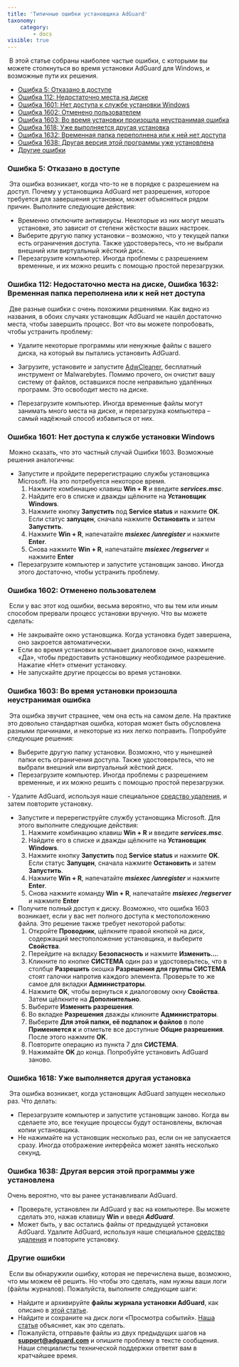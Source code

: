 ```yaml
---
title: 'Типичные ошибки установщика AdGuard'
taxonomy:
    category:
        - docs
visible: true
---
```

​
В этой статье собраны наиболее частые ошибки, с которыми вы можете столкнуться во время установки AdGuard для Windows, и возможные пути их решения.
​
* [Ошибка 5: Отказано в доступе](#error-5)
* [Ошибка 112: Недостаточно места на диске](#error-112)
* [Ошибка 1601: Нет доступа к службе установки Windows](#error-1601)
* [Ошибка 1602: Отменено пользователем](#error-1602)
* [Ошибка 1603: Во время установки произошла неустранимая ошибка](#error-1603)
* [Ошибка 1618: Уже выполняется другая установка](#error-1618)
* [Ошибка 1632: Временная папка переполнена или к ней нет доступа](#error-1632)
* [Ошибка 1638: Другая версия этой программы уже установлена](#error-1638)
* [Другие ошибки](#other)
 
<a id="error-5"></a>
### Ошибка 5: Отказано в доступе
​
Эта ошибка возникает, когда что-то не в порядке с разрешением на доступ. Почему у установщика AdGuard нет разрешения, которое требуется для завершения установки, может объясняться рядом причин. Выполните следующие действия:
​
- Временно отключите антивирусы. Некоторые из них могут мешать установке, это зависит от степени жёсткости ваших настроек.
​
- Выберите другую папку установки – возможно, что у текущей папки есть ограничения доступа. Также удостоверьтесь, что не выбрали внешний или виртуальный жёсткий диск.
​
- Перезагрузите компьютер. Иногда проблемы с разрешением временные, и их можно решить с помощью простой перезагрузки.
​
<a id="error-112"></a>
<a id="error-1632"></a>
### Ошибка 112: Недостаточно места на диске, Ошибка 1632: Временная папка переполнена или к ней нет доступа
​
Две разные ошибки с очень похожими решениями. Как видно из названия, в обоих случаях установщик AdGuard не нашёл достаточно места, чтобы завершить процесс. Вот что вы можете попробовать, чтобы устранить проблему:
​
- Удалите некоторые программы или ненужные файлы с вашего диска, на который вы пытались установить AdGuard.
 
- Загрузите, установите и запустите [AdwCleaner](http://www.bleepingcomputer.com/download/adwcleaner/), бесплатный инструмент от Malwarebytes. Помимо прочего, он очистит вашу систему от файлов, оставшихся после неправильно удалённых программ. Это освободит место на диске.
​
- Перезагрузите компьютер. Иногда временные файлы могут занимать много места на диске, и перезагрузка компьютера – самый надёжный способ избавиться от них.
​
<a id="error-1601"></a>
### Ошибка 1601: Нет доступа к службе установки Windows
​
Можно сказать, что это частный случай Ошибки 1603. Возможные решения аналогичны:
​
- Запустите и пройдите перерегистрацию службы установщика Microsoft. На это потребуется некоторое время.
​
   1) Нажмите комбинацию клавиш **Win + R** и введите ***services.msc***.
   2) Найдите его в списке и дважды щёлкните на **Установщик Windows**.
   3) Нажмите кнопку **Запустить** под **Service status** и нажмите **OK**. Если статус **запущен**, сначала нажмите **Остановить** и затем **Запустить**.
   4) Нажмите **Win + R**, напечатайте ***msiexec /unregister*** и нажмите **Enter**.
   5) Снова нажмите **Win + R**, напечатайте ***msiexec /regserver*** и нажмите **Enter**
​
- Перезагрузите компьютер и запустите установщик заново. Иногда этого достаточно, чтобы устранить проблему.

<a id="error-1602"></a>
### Ошибка 1602: Отменено пользователем
​
Если у вас этот код ошибки, весьма вероятно, что вы тем или иным способом прервали процесс установки вручную. Что вы можете сделать:
​
- Не закрывайте окно установщика. Когда установка будет завершена, оно закроется автоматически.
​
- Если во время установки всплывает диалоговое окно, нажмите «Да», чтобы предоставить установщику необходимое разрешение. Нажатие «Нет» отменит установку.
​
- Не запускайте другие процессы во время установки.
​
<a id="error-1603"></a>
### Ошибка 1603: Во время установки произошла неустранимая ошибка
​
Эта ошибка звучит страшнее, чем она есть на самом деле. На практике это довольно стандартная ошибка, которая может быть обусловлена разными причинами, и некоторые из них легко поправить. Попробуйте следующие решения:
​
- Выберите другую папку установки. Возможно, что у нынешней папки есть ограничения доступа. Также удостоверьтесь, что не выбрали внешний или виртуальный жёсткий диск.
​
- Перезагрузите компьютер. Иногда проблемы с разрешением временные, и их можно решить с помощью простой перезагрузки.

​- Удалите AdGuard, используя наше специальное [средство удаления](https://kb.adguard.com/ru/windows/installation#%D0%BF%D1%80%D0%BE%D0%B4%D0%B2%D0%B8%D0%BD%D1%83%D1%82%D0%BE%D0%B5-%D1%83%D0%B4%D0%B0%D0%BB%D0%B5%D0%BD%D0%B8%D0%B5), и затем повторите установку.
​
- Запустите и перерегиструйте службу установщика Microsoft. Для этого выполните следующие действия:
​
   1) Нажмите комбинацию клавиш **Win + R** и введите ***services.msc***.
   2) Найдите его в списке и дважды щёлкните на **Установщик Windows**.
   3) Нажмите кнопку **Запустить** под **Service status** и нажмите **OK**. Если статус **Запущен**, сначала нажмите **Остановить** и затем **Запустить**.
   4) Нажмите **Win + R**, напечатайте ***msiexec /unregister*** и нажмите **Enter**.
   5) Снова нажмите команду **Win + R**, напечатайте ***msiexec /regserver*** и нажмите **Enter**
​
- Получите полный доступ к диску. Возможно, что ошибка 1603 возникает, если у вас нет полного доступа к местоположению файла. Это решение также требует некоторой работы:
​
   1) Откройте **Проводник**, щёлкните правой кнопкой на диск, содержащий местоположение установщика, и выберите **Свойства**.
   2) Перейдите на вкладку **Безопасность** и нажмите **Изменить...**.
   3) Кликните по кнопке **СИСТЕМА** один раз и удостоверьтесь, что в столбце **Разрешить** окошка **Разрешения для группы СИСТЕМА** стоят галочки напротив каждого элемента. Проверьте то же самое для вкладки **Администраторы**.
   4) Нажмите **OK**, чтобы вернуться к диалоговому окну **Свойства**. Затем щёлкните на **Дополнительно**.
   5) Выберите **Изменить разрешения**.
   6) Во вкладке **Разрешения** дважды кликните **Администраторы**.
   7) Выберите **Для этой папки, её подпапок и файлов** в поле **Применяется к** и отметьте все доступные **Общие разрешения**. После этого нажмите **OK**.
   8) Повторите операцию из пункта 7 для **СИСТЕМА**.
   9) Нажимайте **OK** до конца. Попробуйте установить AdGuard заново.
   
<a id="error-1618"></a>
### Ошибка 1618: Уже выполняется другая установка
​
Эта ошибка возникает, когда установщик AdGuard запущен несколько раз. Что делать:
​
- Перезагрузите компьютер и запустите установщик заново. Когда вы сделаете это, все текущие процессы будут остановлены, включая копии установщика.
​
- Не нажимайте на установщик несколько раз, если он не запускается сразу. Иногда отображение интерфейса может занять несколько секунд.
​
<a id="error-1638"></a>
### Ошибка 1638: Другая версия этой программы уже установлена
 
Очень вероятно, что вы ранее устанавливали AdGuard.
​
- Проверьте, установлен ли AdGuard у вас на компьютере. Вы можете сделать это, нажав клавишу **Win** и введя ***AdGuard***.
​
- Может быть, у вас остались файлы от предыдущей установки AdGuard. Удалите AdGuard, используя наше специальное [средство удаления](https://kb.adguard.com/ru/windows/installation#%D1%83%D0%B4%D0%B0%D0%BB%D0%B5%D0%BD%D0%B8%D0%B5-%D0%B8-%D0%BF%D0%B5%D1%80%D0%B5%D1%83%D1%81%D1%82%D0%B0%D0%BD%D0%BE%D0%B2%D0%BA%D0%B0-adguard) и повторите установку.
​
<a id="other"></a>
### Другие ошибки
​
Если вы обнаружили ошибку, которая не перечислена выше, возможно, что мы можем её решить. Но чтобы это сделать, нам нужны ваши логи (файлы журналов). Пожалуйста, выполните следующие шаги:
​
- Найдите и архивируйте **файлы журнала установки AdGuard**, как описано в [этой статье](https://kb.adguard.com/ru/windows/solving-problems/installation-logs).
- Найдите и сохраните на диск логи «Просмотра событий». [Наша статья](https://kb.adguard.com/ru/windows/solving-problems/system-logs) объясняет, как это сделать.
- Пожалуйста, отправьте файлы из двух предыдущих шагов на **[support@adguard.com](mailto:support@adguard.com)** и опишите проблему в тексте сообщения. Наши специалисты технической поддержки ответят вам в кратчайшее время.